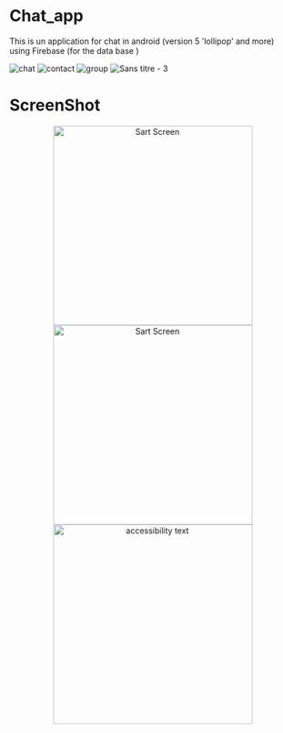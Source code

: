 # Chat_app
This is un application for chat in android (version 5 'lollipop' and more) using Firebase (for the data base )

![chat](https://user-images.githubusercontent.com/43831107/63231200-48e8ea80-c210-11e9-9025-5615e76ab923.png)
![contact](https://user-images.githubusercontent.com/43831107/63231201-48e8ea80-c210-11e9-8fb4-9ff87a5e1b29.png)
![group](https://user-images.githubusercontent.com/43831107/63231202-49818100-c210-11e9-8a41-1797e91cc694.png)
![Sans titre - 3](https://user-images.githubusercontent.com/43831107/63231218-7afa4c80-c210-11e9-8681-91930f2f3357.jpg)
# ScreenShot
<p align="center">
   <img src="https://user-images.githubusercontent.com/43831107/63231218-7afa4c80-c210-11e9-8681-91930f2f3357.jpg" width="350" title="Sart Screen">
  <img src="https://user-images.githubusercontent.com/43831107/63231166-acbee380-c20f-11e9-9857-03c92883699b.png" width="350" title="Sart Screen">
  <img src="https://user-images.githubusercontent.com/43831107/63231003-0540b180-c20d-11e9-99e2-c7a8593d62d2.png" width="350" alt="accessibility text">
</p>

